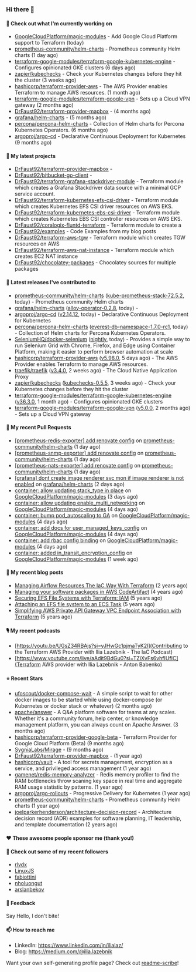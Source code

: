 ### Hi there 👋

#### 👷 Check out what I'm currently working on

- [GoogleCloudPlatform/magic-modules](https://github.com/GoogleCloudPlatform/magic-modules) - Add Google Cloud Platform support to Terraform (today)
- [prometheus-community/helm-charts](https://github.com/prometheus-community/helm-charts) - Prometheus community Helm charts (1 day ago)
- [terraform-google-modules/terraform-google-kubernetes-engine](https://github.com/terraform-google-modules/terraform-google-kubernetes-engine) - Configures opinionated GKE clusters (6 days ago)
- [zapier/kubechecks](https://github.com/zapier/kubechecks) - Check your Kubernetes changes before they hit the cluster (3 weeks ago)
- [hashicorp/terraform-provider-aws](https://github.com/hashicorp/terraform-provider-aws) - The AWS Provider enables Terraform to manage AWS resources. (1 month ago)
- [terraform-google-modules/terraform-google-vpn](https://github.com/terraform-google-modules/terraform-google-vpn) - Sets up a Cloud VPN gateway (2 months ago)
- [DrFaust92/terraform-provider-mapbox](https://github.com/DrFaust92/terraform-provider-mapbox) -  (4 months ago)
- [grafana/helm-charts](https://github.com/grafana/helm-charts) -  (5 months ago)
- [percona/percona-helm-charts](https://github.com/percona/percona-helm-charts) - Collection of Helm charts for Percona Kubernetes Operators. (6 months ago)
- [argoproj/argo-cd](https://github.com/argoproj/argo-cd) - Declarative Continuous Deployment for Kubernetes (9 months ago)

#### 🌱 My latest projects

- [DrFaust92/terraform-provider-mapbox](https://github.com/DrFaust92/terraform-provider-mapbox) - 
- [DrFaust92/bitbucket-go-client](https://github.com/DrFaust92/bitbucket-go-client) - 
- [DrFaust92/terraform-grafana-stackdriver-module](https://github.com/DrFaust92/terraform-grafana-stackdriver-module) - Terraform module which creates a Grafana Stackdriver data source with a minimal GCP service account.
- [DrFaust92/terraform-kubernetes-efs-csi-driver](https://github.com/DrFaust92/terraform-kubernetes-efs-csi-driver) - Terraform module which creates Kubernetes EFS CSI driver resources on AWS EKS.
- [DrFaust92/terraform-kubernetes-ebs-csi-driver](https://github.com/DrFaust92/terraform-kubernetes-ebs-csi-driver) - Terraform module which creates Kubernetes EBS CSI controller resources on AWS EKS.
- [DrFaust92/coralogix-fluntd-terraform](https://github.com/DrFaust92/coralogix-fluntd-terraform) - Terraform module to create a 
- [DrFaust92/examples](https://github.com/DrFaust92/examples) - Code Examples from my blog posts
- [DrFaust92/terraform-aws-tgw](https://github.com/DrFaust92/terraform-aws-tgw) - Terraform module which creates TGW resources on AWS
- [DrFaust92/terraform-aws-nat-instance](https://github.com/DrFaust92/terraform-aws-nat-instance) - Terraform module which creates EC2 NAT instance
- [DrFaust92/chocolatey-packages](https://github.com/DrFaust92/chocolatey-packages) - Chocolatey sources for multiple packages

#### 🔭 Latest releases I've contributed to

- [prometheus-community/helm-charts](https://github.com/prometheus-community/helm-charts) ([kube-prometheus-stack-72.5.2](https://github.com/prometheus-community/helm-charts/releases/tag/kube-prometheus-stack-72.5.2), today) - Prometheus community Helm charts
- [grafana/helm-charts](https://github.com/grafana/helm-charts) ([alloy-operator-0.2.8](https://github.com/grafana/helm-charts/releases/tag/alloy-operator-0.2.8), today) - 
- [argoproj/argo-cd](https://github.com/argoproj/argo-cd) ([v2.14.12](https://github.com/argoproj/argo-cd/releases/tag/v2.14.12), today) - Declarative Continuous Deployment for Kubernetes
- [percona/percona-helm-charts](https://github.com/percona/percona-helm-charts) ([everest-db-namespace-1.7.0-rc1](https://github.com/percona/percona-helm-charts/releases/tag/everest-db-namespace-1.7.0-rc1), today) - Collection of Helm charts for Percona Kubernetes Operators.
- [SeleniumHQ/docker-selenium](https://github.com/SeleniumHQ/docker-selenium) ([nightly](https://github.com/SeleniumHQ/docker-selenium/releases/tag/nightly), today) - Provides a simple way to run Selenium Grid with Chrome, Firefox, and Edge using Container Platform, making it easier to perform browser automation at scale
- [hashicorp/terraform-provider-aws](https://github.com/hashicorp/terraform-provider-aws) ([v5.98.0](https://github.com/hashicorp/terraform-provider-aws/releases/tag/v5.98.0), 5 days ago) - The AWS Provider enables Terraform to manage AWS resources.
- [traefik/traefik](https://github.com/traefik/traefik) ([v3.4.0](https://github.com/traefik/traefik/releases/tag/v3.4.0), 2 weeks ago) - The Cloud Native Application Proxy
- [zapier/kubechecks](https://github.com/zapier/kubechecks) ([kubechecks-0.5.5](https://github.com/zapier/kubechecks/releases/tag/kubechecks-0.5.5), 3 weeks ago) - Check your Kubernetes changes before they hit the cluster
- [terraform-google-modules/terraform-google-kubernetes-engine](https://github.com/terraform-google-modules/terraform-google-kubernetes-engine) ([v36.3.0](https://github.com/terraform-google-modules/terraform-google-kubernetes-engine/releases/tag/v36.3.0), 1 month ago) - Configures opinionated GKE clusters
- [terraform-google-modules/terraform-google-vpn](https://github.com/terraform-google-modules/terraform-google-vpn) ([v5.0.0](https://github.com/terraform-google-modules/terraform-google-vpn/releases/tag/v5.0.0), 2 months ago) - Sets up a Cloud VPN gateway

#### 🔨 My recent Pull Requests

- [[prometheus-redis-exporter] add renovate config](https://github.com/prometheus-community/helm-charts/pull/5655) on [prometheus-community/helm-charts](https://github.com/prometheus-community/helm-charts) (1 day ago)
- [[prometheus-snmp-exporter] add renovate config](https://github.com/prometheus-community/helm-charts/pull/5654) on [prometheus-community/helm-charts](https://github.com/prometheus-community/helm-charts) (1 day ago)
- [[prometheus-nats-exporter] add renovate config](https://github.com/prometheus-community/helm-charts/pull/5653) on [prometheus-community/helm-charts](https://github.com/prometheus-community/helm-charts) (1 day ago)
- [[grafana] dont create image renderer svc mon if image renderer is not enabled](https://github.com/grafana/helm-charts/pull/3716) on [grafana/helm-charts](https://github.com/grafana/helm-charts) (2 days ago)
- [container: allow updating stack_type in place](https://github.com/GoogleCloudPlatform/magic-modules/pull/14001) on [GoogleCloudPlatform/magic-modules](https://github.com/GoogleCloudPlatform/magic-modules) (3 days ago)
- [container: allow updating enable_multi_networking](https://github.com/GoogleCloudPlatform/magic-modules/pull/14000) on [GoogleCloudPlatform/magic-modules](https://github.com/GoogleCloudPlatform/magic-modules) (4 days ago)
- [container: bump pod_autoscaling to GA](https://github.com/GoogleCloudPlatform/magic-modules/pull/13997) on [GoogleCloudPlatform/magic-modules](https://github.com/GoogleCloudPlatform/magic-modules) (4 days ago)
- [container: add docs for user_managed_keys_config](https://github.com/GoogleCloudPlatform/magic-modules/pull/13996) on [GoogleCloudPlatform/magic-modules](https://github.com/GoogleCloudPlatform/magic-modules) (4 days ago)
- [container: add rbac config binding](https://github.com/GoogleCloudPlatform/magic-modules/pull/13987) on [GoogleCloudPlatform/magic-modules](https://github.com/GoogleCloudPlatform/magic-modules) (4 days ago)
- [container: added in_transit_encryption_config](https://github.com/GoogleCloudPlatform/magic-modules/pull/13909) on [GoogleCloudPlatform/magic-modules](https://github.com/GoogleCloudPlatform/magic-modules) (1 week ago)

#### 📜 My recent blog posts

- [Managing Airflow Resources The IaC Way With Terraform](https://engineering.placer.ai/managing-airflow-resources-the-iac-way-with-terraform-ea5b8db573ad?source=rss-cac402f06fa8------2) (2 years ago)
- [Managing your software packages in AWS CodeArtifact](https://medium.com/@ilia.lazebnik/managing-your-software-packages-in-aws-codeartifact-12d00053e243?source=rss-cac402f06fa8------2) (4 years ago)
- [Securing EFS File Systems with Terraform: IAM](https://medium.com/@ilia.lazebnik/securing-efs-file-systems-with-terraform-iam-d2a066c198ab?source=rss-cac402f06fa8------2) (5 years ago)
- [Attaching an EFS file system to an ECS Task](https://medium.com/@ilia.lazebnik/attaching-an-efs-file-system-to-an-ecs-task-7bd15b76a6ef?source=rss-cac402f06fa8------2) (5 years ago)
- [Simplifying AWS Private API Gateway VPC Endpoint Association with Terraform](https://medium.com/@ilia.lazebnik/simplifying-aws-private-api-gateway-vpc-endpoint-association-with-terraform-b379a247afbf?source=rss-cac402f06fa8------2) (5 years ago)

#### 🎙️ My recent podcasts
- [https://youtu.be/UGsZ34RBAjs?si=yJHwGc1pjmaTyK2l](Contributing to the Terraform AWS Provider with Ilia Lazebnik - The IaC Podcast)
- [https://www.youtube.com/live/aAdit9BdGu0?si=TZiXvFs6vhfIUfIC](Terraform AWS provider with Ilia Lazebnik - Anton Babenko)

#### ⭐ Recent Stars

- [ufoscout/docker-compose-wait](https://github.com/ufoscout/docker-compose-wait) - A simple script to wait for other docker images to be started while using docker-compose (or Kubernetes or docker stack or whatever) (2 months ago)
- [apache/answer](https://github.com/apache/answer) - A Q&amp;A platform software for teams at any scales. Whether it&#39;s a community forum, help center, or knowledge management platform, you can always count on Apache Answer. (3 months ago)
- [hashicorp/terraform-provider-google-beta](https://github.com/hashicorp/terraform-provider-google-beta) - Terraform Provider for Google Cloud Platform (Beta) (9 months ago)
- [SygniaLabs/Mirage](https://github.com/SygniaLabs/Mirage) -  (9 months ago)
- [DrFaust92/terraform-provider-mapbox](https://github.com/DrFaust92/terraform-provider-mapbox) -  (1 year ago)
- [hashicorp/vault](https://github.com/hashicorp/vault) - A tool for secrets management, encryption as a service, and privileged access management (1 year ago)
- [gamenet/redis-memory-analyzer](https://github.com/gamenet/redis-memory-analyzer) - Redis memory profiler to find the RAM bottlenecks throw scaning key space in real time and aggregate RAM usage statistic by patterns. (1 year ago)
- [argoproj/argo-rollouts](https://github.com/argoproj/argo-rollouts) - Progressive Delivery for Kubernetes (1 year ago)
- [prometheus-community/helm-charts](https://github.com/prometheus-community/helm-charts) - Prometheus community Helm charts (1 year ago)
- [joelparkerhenderson/architecture-decision-record](https://github.com/joelparkerhenderson/architecture-decision-record) - Architecture decision record (ADR) examples for software planning, IT leadership, and template documentation (2 years ago)

#### ❤️ These awesome people sponsor me (thank you!)


#### 👯 Check out some of my recent followers

- [rlvdx](https://github.com/rlvdx)
- [LinuxJS](https://github.com/LinuxJS)
- [fabiottini](https://github.com/fabiottini)
- [nholuongut](https://github.com/nholuongut)
- [arslanbekov](https://github.com/arslanbekov)

#### 💬 Feedback

Say Hello, I don't bite!

#### 📫 How to reach me

- LinkedIn: https://www.linkedin.com/in/ilialaz/
- Blog: https://medium.com/@ilia.lazebnik

Want your own self-generating profile page? Check out [readme-scribe](https://github.com/muesli/readme-scribe)!


